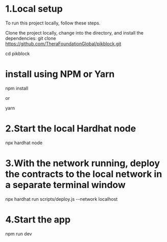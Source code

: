 # 1.Local setup
To run this project locally, follow these steps.

Clone the project locally, change into the directory, and install the dependencies:
git clone https://github.com/TheraFoundationGlobal/pikblock.git

cd pikblock

# install using NPM or Yarn

npm install

or

yarn


# 2.Start the local Hardhat node
npx hardhat node


# 3.With the network running, deploy the contracts to the local network in a separate terminal window
npx hardhat run scripts/deploy.js --network localhost


# 4.Start the app
npm run dev
